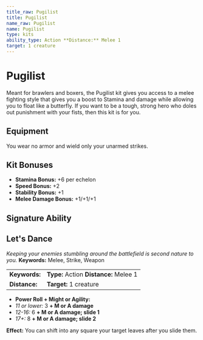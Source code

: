 ```yaml
---
title_raw: Pugilist
title: Pugilist
name_raw: Pugilist
name: Pugilist
type: kits
ability_type: Action **Distance:** Melee 1
target: 1 creature
---
```


# Pugilist

Meant for brawlers and boxers, the Pugilist kit gives you access to a melee fighting style that gives you a boost to Stamina and damage while allowing you to float like a butterfly. If you want to be a tough, strong hero who doles out punishment with your fists, then this kit is for you.

## Equipment

You wear no armor and wield only your unarmed strikes.

## Kit Bonuses

- **Stamina Bonus:** +6 per echelon
- **Speed Bonus:** +2
- **Stability Bonus:** +1
- **Melee Damage Bonus:** +1/+1/+1

## Signature Ability

## Let's Dance

*Keeping your enemies stumbling around the battlefield is second nature to you.* **Keywords:** Melee, Strike, Weapon

|               |                                        |
| :------------ | :------------------------------------- |
| **Keywords:** | **Type:** Action **Distance:** Melee 1 |
| **Distance:** | **Target:** 1 creature                 |

- **Power Roll + Might or Agility:**
- *11 or lower:* 3 **+ M or A damage**
- *12-16:* 6 **+ M or A damage; slide 1**
- *17+:* 8 **+ M or A damage; slide 2**

**Effect:** You can shift into any square your target leaves after you slide them.
